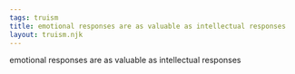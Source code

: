 ```yaml
---
tags: truism
title: emotional responses are as valuable as intellectual responses
layout: truism.njk
---
```


emotional responses are as valuable as intellectual responses